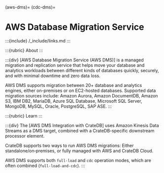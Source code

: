 (aws-dms)=
(cdc-dms)=
# AWS Database Migration Service

:::{include} /_include/links.md
:::

:::{rubric} About
:::

:::{div}
[AWS Database Migration Service (AWS DMS)] is a managed migration and replication
service that helps move your database and analytics workloads between different
kinds of databases quickly, securely, and with minimal downtime and zero data
loss.

AWS DMS supports migration between 20+ database and analytics engines, either
on-premises or on EC2-hosted databases. Supported data migration sources include:
Amazon Aurora, Amazon DocumentDB, Amazon S3, IBM DB2, MariaDB, Azure SQL Database,
Microsoft SQL Server, MongoDB, MySQL, Oracle, PostgreSQL, SAP ASE.
:::

:::{rubric} Learn
:::

:::{div}
The [AWS DMS Integration with CrateDB] uses Amazon Kinesis Data Streams as
a DMS target, combined with a CrateDB-specific downstream processor element.

CrateDB supports two ways to run AWS DMS migrations:
Either standalone/on‑premises, or fully managed with AWS and CrateDB Cloud.

AWS DMS supports both `full-load` and `cdc` operation modes, which are often
combined (`full-load-and-cdc`).
:::
